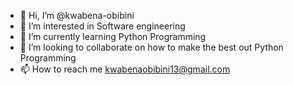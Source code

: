 - 👋 Hi, I’m @kwabena-obibini
- 👀 I’m interested in Software engineering
- 🌱 I’m currently learning Python Programming
- 💞️ I’m looking to collaborate on how to make the best out Python Programming
- 📫 How to reach me kwabenaobibini13@gmail.com

<!---
kwabena-obibini/kwabena-obibini is a ✨ special ✨ repository because its `README.md` (this file) appears on your GitHub profile.
You can click the Preview link to take a look at your changes.
--->
